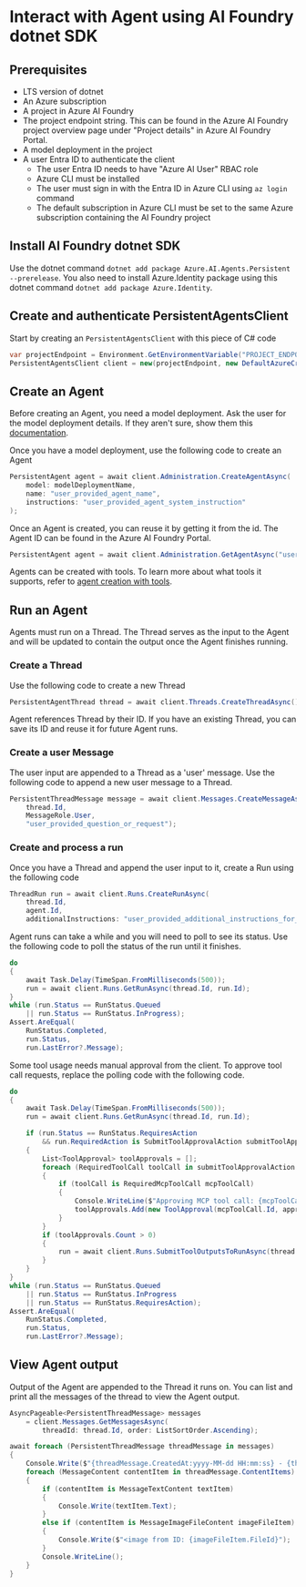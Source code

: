 # Interact with Agent using AI Foundry dotnet SDK

## Prerequisites

- LTS version of dotnet
- An Azure subscription
- A project in Azure AI Foundry
- The project endpoint string. This can be found in the Azure AI Foundry project overview page under "Project details" in Azure AI Foundry Portal.
- A model deployment in the project
- A user Entra ID to authenticate the client
  - The user Entra ID needs to have "Azure AI User" RBAC role
  - Azure CLI must be installed
  - The user must sign in with the Entra ID in Azure CLI using `az login` command
  - The default subscription in Azure CLI must be set to the same Azure subscription containing the AI Foundry project

## Install AI Foundry dotnet SDK

Use the dotnet command `dotnet add package Azure.AI.Agents.Persistent --prerelease`. You also need to install Azure.Identity package using this dotnet command `dotnet add package Azure.Identity`.

## Create and authenticate PersistentAgentsClient

Start by creating an `PersistentAgentsClient` with this piece of C# code

```C#
var projectEndpoint = Environment.GetEnvironmentVariable("PROJECT_ENDPOINT");
PersistentAgentsClient client = new(projectEndpoint, new DefaultAzureCredential());
```

## Create an Agent

Before creating an Agent, you need a model deployment. Ask the user for the model deployment details. If they aren't sure, show them this [documentation](https://learn.microsoft.com/azure/ai-foundry/foundry-models/how-to/create-model-deployments?pivots=ai-foundry-portal).

Once you have a model deployment, use the following code to create an Agent

```C#
PersistentAgent agent = await client.Administration.CreateAgentAsync(
    model: modelDeploymentName,
    name: "user_provided_agent_name",
    instructions: "user_provided_agent_system_instruction"
);
```

Once an Agent is created, you can reuse it by getting it from the id.
The Agent ID can be found in the Azure AI Foundry Portal.

```C#
PersistentAgent agent = await client.Administration.GetAgentAsync("user_provided_agent_id");
```

Agents can be created with tools. To learn more about what tools it supports, refer to [agent creation with tools](https://github.com/Azure/azure-sdk-for-net/tree/main/sdk/ai/Azure.AI.Agents.Persistent#file-search).

## Run an Agent

Agents must run on a Thread. The Thread serves as the input to the Agent and will be updated to contain the output once the Agent finishes running.

### Create a Thread

Use the following code to create a new Thread

```C#
PersistentAgentThread thread = await client.Threads.CreateThreadAsync();
```

Agent references Thread by their ID. If you have an existing Thread, you can save its ID and reuse it for future Agent runs.

### Create a user Message

The user input are appended to a Thread as a 'user' message. Use the following code to append a new user message to a Thread.

```C#
PersistentThreadMessage message = await client.Messages.CreateMessageAsync(
    thread.Id,
    MessageRole.User,
    "user_provided_question_or_request");
```

### Create and process a run

Once you have a Thread and append the user input to it, create a Run using the following code

```C#
ThreadRun run = await client.Runs.CreateRunAsync(
    thread.Id,
    agent.Id,
    additionalInstructions: "user_provided_additional_instructions_for_this_run");
```

Agent runs can take a while and you will need to poll to see its status. Use the following code to poll the status of the run until it finishes.

```C#
do
{
    await Task.Delay(TimeSpan.FromMilliseconds(500));
    run = await client.Runs.GetRunAsync(thread.Id, run.Id);
}
while (run.Status == RunStatus.Queued
    || run.Status == RunStatus.InProgress);
Assert.AreEqual(
    RunStatus.Completed,
    run.Status,
    run.LastError?.Message);
```

Some tool usage needs manual approval from the client. To approve tool call requests, replace the polling code with the following code.

```C#
do
{
    await Task.Delay(TimeSpan.FromMilliseconds(500));
    run = await client.Runs.GetRunAsync(thread.Id, run.Id);

    if (run.Status == RunStatus.RequiresAction
        && run.RequiredAction is SubmitToolApprovalAction submitToolApprovalAction)
    {
        List<ToolApproval> toolApprovals = [];
        foreach (RequiredToolCall toolCall in submitToolApprovalAction.SubmitToolApproval.ToolCalls)
        {
            if (toolCall is RequiredMcpToolCall mcpToolCall)
            {
                Console.WriteLine($"Approving MCP tool call: {mcpToolCall.Name}");
                toolApprovals.Add(new ToolApproval(mcpToolCall.Id, approve: true));
            }
        }
        if (toolApprovals.Count > 0)
        {
            run = await client.Runs.SubmitToolOutputsToRunAsync(thread.Id, run.Id, toolApprovals: toolApprovals);
        }
    }
}
while (run.Status == RunStatus.Queued
    || run.Status == RunStatus.InProgress
    || run.Status == RunStatus.RequiresAction);
Assert.AreEqual(
    RunStatus.Completed,
    run.Status,
    run.LastError?.Message);
```

## View Agent output

Output of the Agent are appended to the Thread it runs on. You can list and print all the messages of the thread to view the Agent output.

```C#
AsyncPageable<PersistentThreadMessage> messages
    = client.Messages.GetMessagesAsync(
        threadId: thread.Id, order: ListSortOrder.Ascending);

await foreach (PersistentThreadMessage threadMessage in messages)
{
    Console.Write($"{threadMessage.CreatedAt:yyyy-MM-dd HH:mm:ss} - {threadMessage.Role,10}: ");
    foreach (MessageContent contentItem in threadMessage.ContentItems)
    {
        if (contentItem is MessageTextContent textItem)
        {
            Console.Write(textItem.Text);
        }
        else if (contentItem is MessageImageFileContent imageFileItem)
        {
            Console.Write($"<image from ID: {imageFileItem.FileId}");
        }
        Console.WriteLine();
    }
}
```
